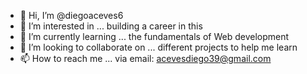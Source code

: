 - 👋 Hi, I’m @diegoaceves6
- 👀 I’m interested in ... building a career in this 
- 🌱 I’m currently learning ... the fundamentals of Web development
- 💞️ I’m looking to collaborate on ... different projects to help me learn
- 📫 How to reach me ... via email: acevesdiego39@gmail.com

<!---
diegoaceves6/diegoaceves6 is a ✨ special ✨ repository because its `README.md` (this file) appears on your GitHub profile.
You can click the Preview link to take a look at your changes.
--->
